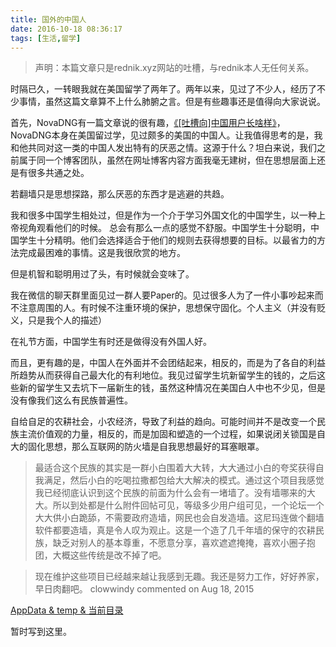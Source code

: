 ```yaml
---
title: 国外的中国人
date: 2016-10-18 08:36:17
tags: [生活,留学]
---
```


>声明：本篇文章只是rednik.xyz网站的吐槽，与rednik本人无任何关系。

时隔已久，一转眼我就在美国留学了两年了。两年以来，见过了不少人，经历了不少事情，虽然这篇文章算不上什么肺腑之言。但是有些趣事还是值得向大家说说。

首先，NovaDNG有一篇文章说的很有趣，[《[吐槽向]中国用户长啥样》](http://www.phonekr.com/chinese-user/)，NovaDNG本身在美国留过学，见过颇多的美国的中国人。让我值得思考的是，我和他共同对这一类的中国人发出特有的厌恶之情。这源于什么？坦白来说，我们之前属于同一个博客团队，虽然在网址博客内容方面我毫无建树，但在思想层面上还是有很多共通之处。


若翻墙只是思想探路，那么厌恶的东西才是逃避的共趋。
<!-- more -->
我和很多中国学生相处过，但是作为一个介于学习外国文化的中国学生，以一种上帝视角观看他们的时候。 总会有那么一点的感觉不舒服。中国学生十分聪明，中国学生十分精明。他们会选择适合于他们的规则去获得想要的目标。以最省力的方法完成最困难的事情。这是我很欣赏的地方。

但是机智和聪明用过了头，有时候就会变味了。

我在微信的聊天群里面见过一群人要Paper的。见过很多人为了一件小事吵起来而不注意周围的人。有时候不注重环境的保护，思想保守固化。个人主义（并没有贬义，只是我个人的描述）

在礼节方面，中国学生有时还是做得没有外国人好。

而且，更有趣的是，中国人在外面并不会团结起来，相反的，而是为了各自的利益所趋势从而获得自己最大化的有利地位。我见过留学生坑新留学生的钱的，之后这些新的留学生又去坑下一届新生的钱，虽然这种情况在美国白人中也不少见，但是没有像我们这么有民族普遍性。

自给自足的农耕社会，小农经济，导致了利益的趋向。可能时间并不是改变一个民族主流价值观的力量，相反的，而是加固和塑造的一个过程，如果说闭关锁国是自大的固化思想，那么互联网的防火墙是自我思想最好的耳塞眼罩。

>最适合这个民族的其实是一群小白围着大大转，大大通过小白的夸奖获得自我满足，然后小白的吃喝拉撒都包给大大解决的模式。通过这个项目我感觉我已经彻底认识到这个民族的前面为什么会有一堵墙了。没有墙哪来的大大。所以到处都是什么附件回帖可见，等级多少用户组可见，一个论坛一个大大供小白跪舔，不需要政府造墙，网民也会自发造墙。这尼玛连做个翻墙软件都要造墙，真是令人叹为观止。这是一个造了几千年墙的保守的农耕民族，缺乏对别人的基本尊重，不愿意分享，喜欢遮遮掩掩，喜欢小圈子抱团，大概这些传统是改不掉了吧。

>现在维护这些项目已经越来越让我感到无趣。我还是努力工作，好好养家，早日肉翻吧。
> clowwindy commented on Aug 18, 2015

[AppData & temp & 当前目录](https://github.com/shadowsocks/shadowsocks-windows/issues/293)

暂时写到这里。
